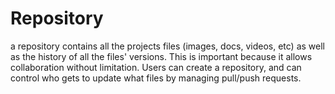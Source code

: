 # Repository

a repository contains all the projects files (images, docs, videos, etc) as well as the history of all the files' versions. This is important because it allows collaboration without limitation. Users can create a repository, and can control who gets to update what files by managing pull/push requests.
